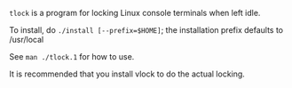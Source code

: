`tlock` is a program for locking Linux console terminals when left idle.

To install, do `./install [--prefix=$HOME]`; the installation prefix defaults to /usr/local

See `man ./tlock.1` for how to use.

It is recommended that you install vlock to do the actual locking.
